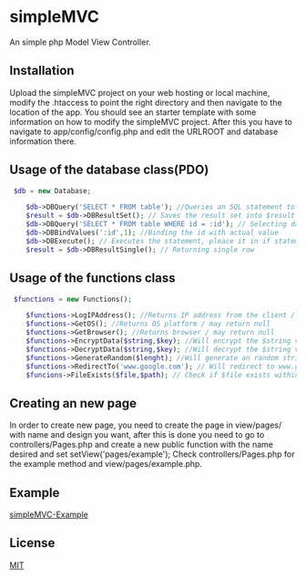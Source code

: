 # simpleMVC
An simple php Model View Controller.

## Installation

Upload the simpleMVC project on your web hosting or local machine, modify the .htaccess to point the right directory and then navigate to the location of the app. You should see an starter template with some information on how to modify the simpleMVC project. 
After this you have to navigate to app/config/config.php and edit the URLROOT and database information there.

## Usage of the database class(PDO)
```php
 $db = new Database;

    $db->DBQuery('SELECT * FROM table'); //Queries an SQL statement to the database
    $result = $db->DBResultSet(); // Saves the result set into $result variable
    $db->DBQuery('SELECT * FROM table WHERE id = :id'); // Selecting data with prepared statement
    $db->DBBindValues(':id',1); //Binding the id with actual value
    $db->DBExecute(); // Executes the statement, pleace it in if statement to check for true or false.
    $result = $db->DBResultSingle(); // Returning single row
```

## Usage of the functions class
```php
 $functions = new Functions();

    $functions->LogIPAddress(); //Returns IP address from the client / may return null
    $functions->GetOS(); //Returns OS platform / may return null
    $functions->GetBrowser(); //Returns browser / may return null
    $functions->EncryptData($string,$key); //Will encrypt the $string variable with the $key variable / WARNING: This is not 100% safe encryption, do not use for sensitive data.
    $functions->DecryptData($string,$key); //Will decrypt the $string variable with $key variable/ WARNING: If the $key variable is not the right one used to encrypt - will throw error.
    $functions->GenerateRandom($lenght); //Will generate an random string(letters and numbers) with the lenght specified. Modify $characters if you want only letters or numbers.
    $functions->RedirectTo('www.google.com'); // Will redirect to www.google.com
    $funcions->FileExists($file,$path); // Check if $file exists within $path
```

## Creating an new page

In order to create new page, you need to create the page in view/pages/ with name and design you want, after this is done you need to go to controllers/Pages.php and create a new public function with the name desired and set setView('pages/example');
Check controllers/Pages.php for the example method and view/pages/example.php. 

## Example
[simpleMVC-Example](https://github.com/ids-studios/simpleMVC-Example)

## License
[MIT](https://choosealicense.com/licenses/mit/)
